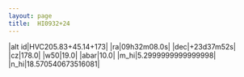 ```yaml
---
layout: page
title:  HI0932+24
--- 
```

|alt id|HVC205.83+45.14+173|
|ra|09h32m08.0s|
|dec|+23d37m52s|
|cz|178.0|
|w50|19.0|
|abar|10.0|
|m_hi|5.2999999999999998|
|n_hi|18.570540673516081|
